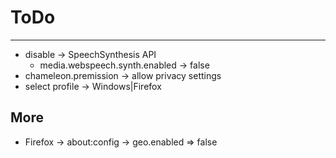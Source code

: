 # ToDo

---

- disable -> SpeechSynthesis API
	- media.webspeech.synth.enabled -> false
- chameleon.premission -> allow privacy settings
- select profile -> Windows|Firefox

## More

- Firefox -> about:config -> geo.enabled => false
